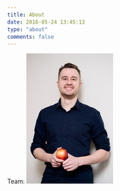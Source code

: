 ```yaml
---
title: About
date: 2016-05-24 13:45:13
type: "about"
comments: false
---
```

Team:
![Alexis](/img/DSC08510_.jpg)
